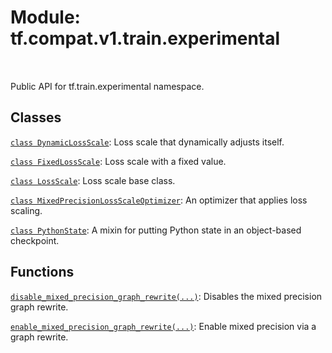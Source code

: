 <div itemscope itemtype="http://developers.google.com/ReferenceObject">
<meta itemprop="name" content="tf.compat.v1.train.experimental" />
<meta itemprop="path" content="Stable" />
</div>

# Module: tf.compat.v1.train.experimental


<table class="tfo-notebook-buttons tfo-api" align="left">
</table>



Public API for tf.train.experimental namespace.



## Classes

[`class DynamicLossScale`](../../../../tf/train/experimental/DynamicLossScale.md): Loss scale that dynamically adjusts itself.

[`class FixedLossScale`](../../../../tf/train/experimental/FixedLossScale.md): Loss scale with a fixed value.

[`class LossScale`](../../../../tf/train/experimental/LossScale.md): Loss scale base class.

[`class MixedPrecisionLossScaleOptimizer`](../../../../tf/compat/v1/train/experimental/MixedPrecisionLossScaleOptimizer.md): An optimizer that applies loss scaling.

[`class PythonState`](../../../../tf/train/experimental/PythonState.md): A mixin for putting Python state in an object-based checkpoint.

## Functions

[`disable_mixed_precision_graph_rewrite(...)`](../../../../tf/compat/v1/train/experimental/disable_mixed_precision_graph_rewrite.md): Disables the mixed precision graph rewrite.

[`enable_mixed_precision_graph_rewrite(...)`](../../../../tf/compat/v1/train/experimental/enable_mixed_precision_graph_rewrite.md): Enable mixed precision via a graph rewrite.

